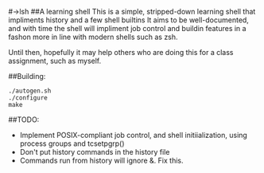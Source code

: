 #->lsh
##A learning shell
This is a simple, stripped-down learning shell that impliments history and a few shell builtins
It aims to be well-documented, and with time the shell will impliment job control and buildin features
in a fashon more in line with modern shells such as zsh.

Until then, hopefully it may help others who are doing this for a class assignment, such as myself.

##Building:

```shell
./autogen.sh
./configure
make
```

##TODO:
* Implement POSIX-compliant job control, and shell initiialization, using process groups and tcsetpgrp()
* Don't put history commands in the history file
* Commands run from history will ignore &. Fix this.
